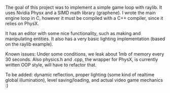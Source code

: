 The goal of this project was to implement a simple game loop with raylib. It uses Nvidia Physx and a SIMD math library (graphene). I wrote the main engine loop in C, however it must be compiled with a C++ compiler, since it relies on PhysX.

It has an editor with some nice functionality, such as making and manipulating entities. It also has a very basic lighting implementation (based on the raylib example).

Known issues: Under some conditions, we leak about 1mb of memory every 30 seconds. Also physics.h and .cpp, the wrapper for PhysX, is currently written OOP style, will have to refactor that.

To be added: dynamic reflection, proper lighting (some kind of realtime global illumination), level saving/loading, and actual video game mechanics :)

